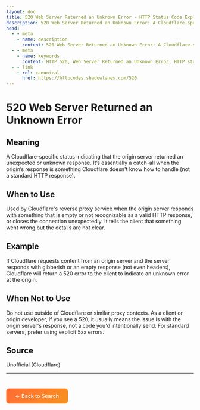 ```yaml
---
layout: doc
title: 520 Web Server Returned an Unknown Error - HTTP Status Code Explained
description: 520 Web Server Returned an Unknown Error: A Cloudflare-specific status indicating that the origin server returned an unexpected or unknown response. It’s essentially a catch-all when...
head:
  - - meta
    - name: description
      content: 520 Web Server Returned an Unknown Error: A Cloudflare-specific status indicating that the origin server returned an unexpected or unknown response. It’s essentially a catch-all when...
  - - meta
    - name: keywords
      content: HTTP 520, Web Server Returned an Unknown Error, HTTP status code, REST API, web development
  - - link
    - rel: canonical
      href: https://httpcodes.shadowlanes.com/520
---
```


<script setup>
const structuredData = {
  "@context": "https://schema.org",
  "@type": "TechArticle",
  "headline": "520 Web Server Returned an Unknown Error - HTTP Status Code",
  "description": "A Cloudflare-specific status indicating that the origin server returned an unexpected or unknown response. It’s essentially a catch-all when the origin’s response is something Cloudflare doesn't know how to handle (not a standard HTTP response).",
  "url": "https://httpcodes.shadowlanes.com/520",
  "keywords": "HTTP 520, Web Server Returned an Unknown Error, HTTP status code",
  "articleBody": "A Cloudflare-specific status indicating that the origin server returned an unexpected or unknown response. It’s essentially a catch-all when the origin’s response is something Cloudflare doesn't know how to handle (not a standard HTTP response). Used by Cloudflare's reverse proxy service when the origin server responds with something that is empty or not recognizable as a valid HTTP response, or closes the connection unexpectedly. It tells the client that something went wrong but the details are not clear.",
  "publisher": {
    "@type": "Organization",
    "name": "HTTP Codes Explainer"
  }
}
</script>

<script type="application/ld+json" v-html="JSON.stringify(structuredData)"></script>

# 520 Web Server Returned an Unknown Error

## Meaning

A Cloudflare-specific status indicating that the origin server returned an unexpected or unknown response. It’s essentially a catch-all when the origin’s response is something Cloudflare doesn't know how to handle (not a standard HTTP response).

## When to Use

Used by Cloudflare's reverse proxy service when the origin server responds with something that is empty or not recognizable as a valid HTTP response, or closes the connection unexpectedly. It tells the client that something went wrong but the details are not clear.

## Example

If Cloudflare requests content from an origin server and the server responds with gibberish or an empty response (not even headers), Cloudflare will return a 520 error to the client to indicate an unknown error at the origin.

## When Not to Use

Do not use outside of Cloudflare or similar proxy contexts. As a client or origin developer, if you see a 520, it usually means the issue is with the origin server's response, not a code you'd intentionally send. For standard servers, prefer using explicit 5xx errors.

## Source

Unofficial (Cloudflare)

---

<div style="margin-top: 40px;">
  <a href="/" style="display: inline-block; padding: 12px 24px; background: linear-gradient(135deg, #ff6b35, #f7931e); color: white; text-decoration: none; border-radius: 8px; font-weight: 500;">← Back to Search</a>
</div>
